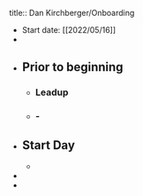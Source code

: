 title:: Dan Kirchberger/Onboarding

- Start date: [[2022/05/16]]
-
- ## Prior to beginning
	- ### Leadup
	- ### -
- ## Start Day
	-
-
-